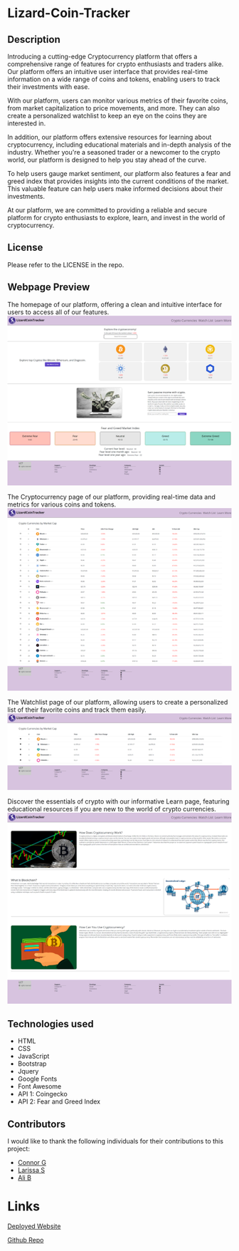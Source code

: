 # Lizard-Coin-Tracker

## Description

Introducing a cutting-edge Cryptocurrency platform that offers a comprehensive range of features for crypto enthusiasts and traders alike. Our platform offers an intuitive user interface that provides real-time information on a wide range of coins and tokens, enabling users to track their investments with ease.

With our platform, users can monitor various metrics of their favorite coins, from market capitalization to price movements, and more. They can also create a personalized watchlist to keep an eye on the coins they are interested in.

In addition, our platform offers extensive resources for learning about cryptocurrency, including educational materials and in-depth analysis of the industry. Whether you're a seasoned trader or a newcomer to the crypto world, our platform is designed to help you stay ahead of the curve.

To help users gauge market sentiment, our platform also features a fear and greed index that provides insights into the current conditions of the market. This valuable feature can help users make informed decisions about their investments.

At our platform, we are committed to providing a reliable and secure platform for crypto enthusiasts to explore, learn, and invest in the world of cryptocurrency.

## License

Please refer to the LICENSE in the repo.

## Webpage Preview

The homepage of our platform, offering a clean and intuitive interface for users to access all of our features.
![webpage preview](assets/images/Homepage-preview.png)

The Cryptocurrency page of our platform, providing real-time data and metrics for various coins and tokens.
![webpage preview](assets/images/Cryptocurrency-preview.png)

The Watchlist page of our platform, allowing users to create a personalized list of their favorite coins and track them easily.
![webpage preview](assets/images/Watchlist-preview.png)

Discover the essentials of crypto with our informative Learn page, featuring educational resources if you are new to the world of crypto currencies.
![webpage preview](assets/images/Learnmore-preview.png)

## Technologies used

-   HTML
-   CSS
-   JavaScript
-   Bootstrap
-   Jquery
-   Google Fonts
-   Font Awesome
-   API 1: Coingecko
-   API 2: Fear and Greed Index

## Contributors

I would like to thank the following individuals for their contributions to this project:

-   <a href="https://github.com/connorg45" target="_blank">Connor G</a>
-   <a href="https://github.com/RissaStack" target="_blank">Larissa S</a>
-   <a href="https://github.com/alihumzahbeig" target="_blank">Ali B</a>

# Links

[Deployed Website](https://rissastack.github.io/Lizard-Coin-Tracker/crypto.html)

[Github Repo](https://github.com/RissaStack/Lizard-Coin-Tracker)
